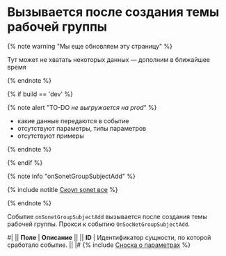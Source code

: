# Вызывается после создания темы рабочей группы

{% note warning "Мы еще обновляем эту страницу" %}

Тут может не хватать некоторых данных — дополним в ближайшее время

{% endnote %}

{% if build == 'dev' %}

{% note alert "TO-DO _не выгружается на prod_" %}

- какие данные передаются в событие
- отсутствуют параметры, типы параметров
- отсутствуют примеры

{% endnote %}

{% endif %}

{% note info "onSonetGroupSubjectAdd" %}

{% include notitle [Скоуп sonet все](../_includes/scope-sonet-all.md) %}

{% endnote %}

Событие `onSonetGroupSubjectAdd` вызывается после создания темы рабочей группы. Прокси к событию `OnSocNetGroupSubjectAdd`.

#|
|| **Поле** | **Описание** ||
|| **ID** | Идентификатор сущности, по которой сработало событие. ||
|#
{% include [Сноска о параметрах](../../_includes/required.md) %}